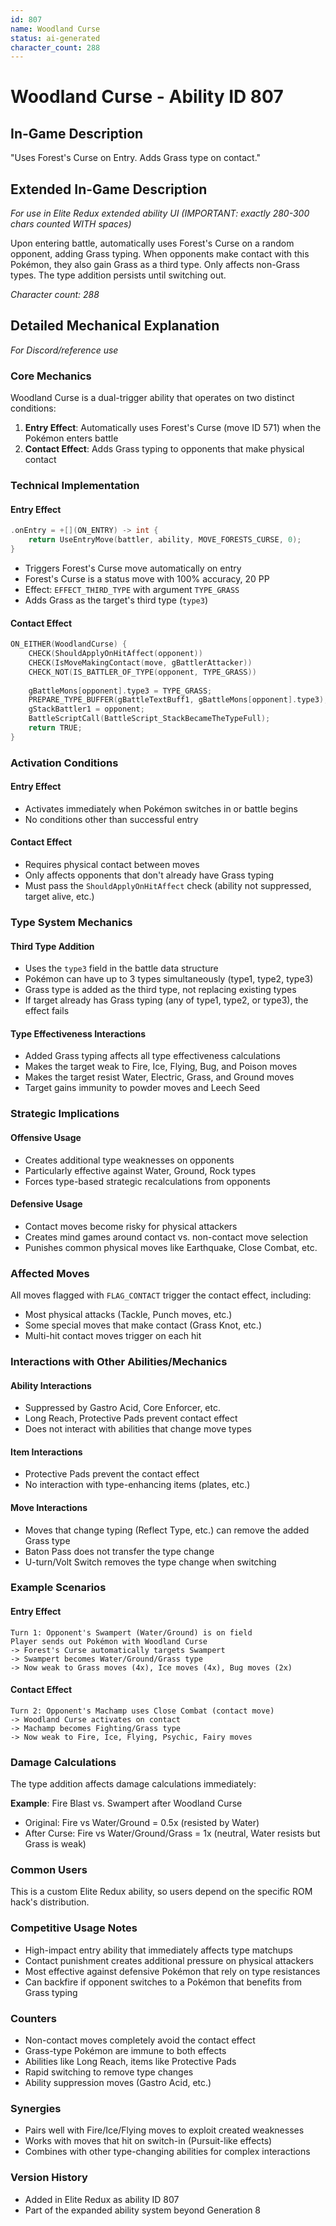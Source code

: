 ```yaml
---
id: 807
name: Woodland Curse
status: ai-generated
character_count: 288
---
```


# Woodland Curse - Ability ID 807

## In-Game Description
"Uses Forest's Curse on Entry. Adds Grass type on contact."

## Extended In-Game Description
*For use in Elite Redux extended ability UI (IMPORTANT: exactly 280-300 chars counted WITH spaces)*

Upon entering battle, automatically uses Forest's Curse on a random opponent, adding Grass typing. When opponents make contact with this Pokémon, they also gain Grass as a third type. Only affects non-Grass types. The type addition persists until switching out.

*Character count: 288*

## Detailed Mechanical Explanation
*For Discord/reference use*

### Core Mechanics
Woodland Curse is a dual-trigger ability that operates on two distinct conditions:

1. **Entry Effect**: Automatically uses Forest's Curse (move ID 571) when the Pokémon enters battle
2. **Contact Effect**: Adds Grass typing to opponents that make physical contact

### Technical Implementation

#### Entry Effect
```cpp
.onEntry = +[](ON_ENTRY) -> int { 
    return UseEntryMove(battler, ability, MOVE_FORESTS_CURSE, 0); 
}
```

- Triggers Forest's Curse move automatically on entry
- Forest's Curse is a status move with 100% accuracy, 20 PP
- Effect: `EFFECT_THIRD_TYPE` with argument `TYPE_GRASS`
- Adds Grass as the target's third type (`type3`)

#### Contact Effect
```cpp
ON_EITHER(WoodlandCurse) {
    CHECK(ShouldApplyOnHitAffect(opponent))
    CHECK(IsMoveMakingContact(move, gBattlerAttacker))
    CHECK_NOT(IS_BATTLER_OF_TYPE(opponent, TYPE_GRASS))
    
    gBattleMons[opponent].type3 = TYPE_GRASS;
    PREPARE_TYPE_BUFFER(gBattleTextBuff1, gBattleMons[opponent].type3);
    gStackBattler1 = opponent;
    BattleScriptCall(BattleScript_StackBecameTheTypeFull);
    return TRUE;
}
```

### Activation Conditions

#### Entry Effect
- Activates immediately when Pokémon switches in or battle begins
- No conditions other than successful entry

#### Contact Effect
- Requires physical contact between moves
- Only affects opponents that don't already have Grass typing
- Must pass the `ShouldApplyOnHitAffect` check (ability not suppressed, target alive, etc.)

### Type System Mechanics

#### Third Type Addition
- Uses the `type3` field in the battle data structure
- Pokémon can have up to 3 types simultaneously (type1, type2, type3)
- Grass type is added as the third type, not replacing existing types
- If target already has Grass typing (any of type1, type2, or type3), the effect fails

#### Type Effectiveness Interactions
- Added Grass typing affects all type effectiveness calculations
- Makes the target weak to Fire, Ice, Flying, Bug, and Poison moves
- Makes the target resist Water, Electric, Grass, and Ground moves
- Target gains immunity to powder moves and Leech Seed

### Strategic Implications

#### Offensive Usage
- Creates additional type weaknesses on opponents
- Particularly effective against Water, Ground, Rock types
- Forces type-based strategic recalculations from opponents

#### Defensive Usage
- Contact moves become risky for physical attackers
- Creates mind games around contact vs. non-contact move selection
- Punishes common physical moves like Earthquake, Close Combat, etc.

### Affected Moves
All moves flagged with `FLAG_CONTACT` trigger the contact effect, including:
- Most physical attacks (Tackle, Punch moves, etc.)
- Some special moves that make contact (Grass Knot, etc.)
- Multi-hit contact moves trigger on each hit

### Interactions with Other Abilities/Mechanics

#### Ability Interactions
- Suppressed by Gastro Acid, Core Enforcer, etc.
- Long Reach, Protective Pads prevent contact effect
- Does not interact with abilities that change move types

#### Item Interactions
- Protective Pads prevent the contact effect
- No interaction with type-enhancing items (plates, etc.)

#### Move Interactions
- Moves that change typing (Reflect Type, etc.) can remove the added Grass type
- Baton Pass does not transfer the type change
- U-turn/Volt Switch removes the type change when switching

### Example Scenarios

#### Entry Effect
```
Turn 1: Opponent's Swampert (Water/Ground) is on field
Player sends out Pokémon with Woodland Curse
-> Forest's Curse automatically targets Swampert
-> Swampert becomes Water/Ground/Grass type
-> Now weak to Grass moves (4x), Ice moves (4x), Bug moves (2x)
```

#### Contact Effect
```
Turn 2: Opponent's Machamp uses Close Combat (contact move)
-> Woodland Curse activates on contact
-> Machamp becomes Fighting/Grass type
-> Now weak to Fire, Ice, Flying, Psychic, Fairy moves
```

### Damage Calculations
The type addition affects damage calculations immediately:

**Example**: Fire Blast vs. Swampert after Woodland Curse
- Original: Fire vs Water/Ground = 0.5x (resisted by Water)  
- After Curse: Fire vs Water/Ground/Grass = 1x (neutral, Water resists but Grass is weak)

### Common Users
This is a custom Elite Redux ability, so users depend on the specific ROM hack's distribution.

### Competitive Usage Notes
- High-impact entry ability that immediately affects type matchups
- Contact punishment creates additional pressure on physical attackers  
- Most effective against defensive Pokémon that rely on type resistances
- Can backfire if opponent switches to a Pokémon that benefits from Grass typing

### Counters
- Non-contact moves completely avoid the contact effect
- Grass-type Pokémon are immune to both effects
- Abilities like Long Reach, items like Protective Pads
- Rapid switching to remove type changes
- Ability suppression moves (Gastro Acid, etc.)

### Synergies
- Pairs well with Fire/Ice/Flying moves to exploit created weaknesses
- Works with moves that hit on switch-in (Pursuit-like effects)
- Combines with other type-changing abilities for complex interactions

### Version History
- Added in Elite Redux as ability ID 807
- Part of the expanded ability system beyond Generation 8